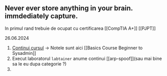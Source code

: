 
## Never ever store anything in your brain. immdediately capture.
In primul rand trebuie de ocupat cu certificarea
[[CompTIA A+]]
[[PJPT]]

26.06.2024
1. [Continui cursul](https://www.youtube.com/watch?v=nLa6jAbULe8&list=PLtK75qxsQaMLZSo7KL-PmiRarU7hrpnwK&index=9) → Notele sunt aici [[Basics Course Beginner to Sysadmin]] 
2. Execut laboratorul `labtainer` anume continui [[arp-spoof]](sau mai bine sa le eu dupa categorie ?)
3. 